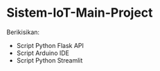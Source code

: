 # Sistem-IoT-Main-Project

Berikisikan:
- Script Python Flask API
- Script Arduino IDE
- Script Python Streamlit
